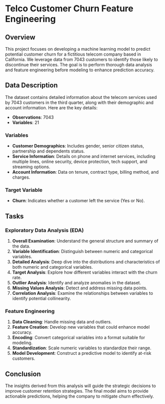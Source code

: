 # Telco Customer Churn Feature Engineering

## Overview
This project focuses on developing a machine learning model to predict potential customer churn for a fictitious telecom company based in California. We leverage data from 7043 customers to identify those likely to discontinue their services. The goal is to perform thorough data analysis and feature engineering before modeling to enhance prediction accuracy.

## Data Description
The dataset contains detailed information about the telecom services used by 7043 customers in the third quarter, along with their demographic and account information. Here are the key details:

- **Observations**: 7043
- **Variables**: 21

### Variables
- **Customer Demographics**: Includes gender, senior citizen status, partnership and dependents status.
- **Service Information**: Details on phone and internet services, including multiple lines, online security, device protection, tech support, and streaming options.
- **Account Information**: Data on tenure, contract type, billing method, and charges.

### Target Variable
- **Churn**: Indicates whether a customer left the service (Yes or No).

## Tasks

### Exploratory Data Analysis (EDA)
1. **Overall Examination**: Understand the general structure and summary of the data.
2. **Variable Identification**: Distinguish between numeric and categorical variables.
3. **Detailed Analysis**: Deep dive into the distributions and characteristics of both numeric and categorical variables.
4. **Target Analysis**: Explore how different variables interact with the churn rate.
5. **Outlier Analysis**: Identify and analyze anomalies in the dataset.
6. **Missing Values Analysis**: Detect and address missing data points.
7. **Correlation Analysis**: Examine the relationships between variables to identify potential collinearity.

### Feature Engineering
1. **Data Cleaning**: Handle missing data and outliers.
2. **Feature Creation**: Develop new variables that could enhance model accuracy.
3. **Encoding**: Convert categorical variables into a format suitable for modeling.
4. **Standardization**: Scale numeric variables to standardize their range.
5. **Model Development**: Construct a predictive model to identify at-risk customers.

## Conclusion
The insights derived from this analysis will guide the strategic decisions to improve customer retention strategies. The final model aims to provide actionable predictions, helping the company to mitigate churn effectively.
